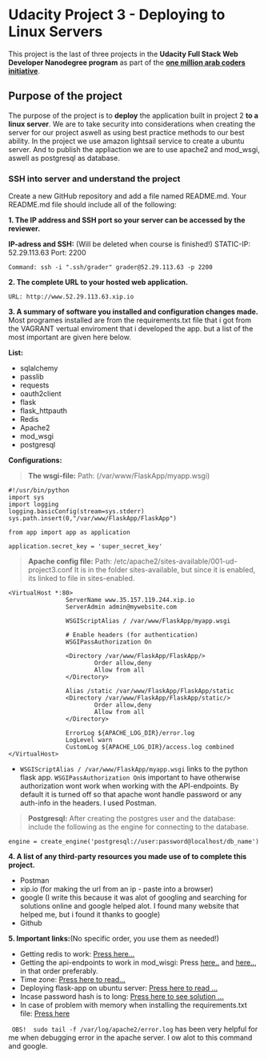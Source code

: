 # Udacity Project 3 - Deploying to Linux Servers
This project is the last of three projects in the **Udacity Full Stack Web Developer Nanodegree program** as part of the **[one million arab coders initiative](http://www.arabcoders.ae)**.

## Purpose of the project
The purpose of the project is to **deploy** the application built in project 2 **to a linux server**. We are to take security into considerations when creating the server for our project aswell as using best practice methods to our best ability. In the project we use amazon lightsail service to create a ubuntu server. And to publish the appliaction we are to use apache2 and mod_wsgi, aswell as postgresql as database.



### SSH into server and understand the project
Create a new GitHub repository and add a file named README.md.
Your README.md file should include all of the following:

**1. The IP address and SSH port so your server can be accessed by the reviewer.**

**IP-adress and SSH:** (Will be deleted when course is finished!)
STATIC-IP: 52.29.113.63
Port: 2200
```
Command: ssh -i ".ssh/grader" grader@52.29.113.63 -p 2200
```


**2. The complete URL to your hosted web application.**
```
URL: http://www.52.29.113.63.xip.io
```

**3. A summary of software you installed and configuration changes made.**
Most programes installed are from the requirements.txt file that i got from the VAGRANT vertual enviroment that i developed the app.
but a list of the most important are given here below.

**List:** 
- sqlalchemy
- passlib
- requests
- oauth2client
- flask
- flask_httpauth
- Redis
- Apache2
- mod_wsgi
- postgresql

**Configurations:**
>**The wsgi-file:**
Path: (/var/www/FlaskApp/myapp.wsgi)
```
#!/usr/bin/python
import sys
import logging
logging.basicConfig(stream=sys.stderr)
sys.path.insert(0,"/var/www/FlaskApp/FlaskApp")

from app import app as application

application.secret_key = 'super_secret_key'
```


>**Apache config file:**
Path: /etc/apache2/sites-available/001-ud-project3.conf
It is in the folder sites-available, but since it is enabled, its linked to file in sites-enabled.

```
<VirtualHost *:80>
                ServerName www.35.157.119.244.xip.io
                ServerAdmin admin@mywebsite.com

                WSGIScriptAlias / /var/www/FlaskApp/myapp.wsgi

                # Enable headers (for authentication)
                WSGIPassAuthorization On

                <Directory /var/www/FlaskApp/FlaskApp/>
                        Order allow,deny
                        Allow from all
                </Directory>

                Alias /static /var/www/FlaskApp/FlaskApp/static
                <Directory /var/www/FlaskApp/FlaskApp/static/>
                        Order allow,deny
                        Allow from all
                </Directory>

                ErrorLog ${APACHE_LOG_DIR}/error.log
                LogLevel warn
                CustomLog ${APACHE_LOG_DIR}/access.log combined
</VirtualHost>
```
- ```WSGIScriptAlias / /var/www/FlaskApp/myapp.wsgi``` links to the python flask app.
```WSGIPassAuthorization On```is important to have otherwise authorization wont work when working with the API-endpoints. By default it is turned off so that apache wont handle password or any auth-info in the headers. I used Postman.

> **Postgresql:** After creating the postgres user and the database: include the following as the engine for connecting to the database.
```
engine = create_engine('postgresql://user:password@localhost/db_name')
```

**4. A list of any third-party resources you made use of to complete this project.**
- Postman
- xip.io (for making the url from an ip - paste into a browser)
- google (I write this because it was alot of googling and searching for solutions online and google helped alot. I found many website that helped me, but i found it thanks to google)
- Github


**5. Important links:**(No specific order, you use them as needed!)
* Getting redis to work: [Press here...](https://tecadmin.net/install-redis-ubuntu/)
* Getting the api-endpoints to work in mod_wisgi: Press [here..](https://stackoverflow.com/questions/29024415/flask-httpauth-verify-password-function-not-receiving-username-or-password) and [here..](https://code.google.com/archive/p/modwsgi/wikis/ConfigurationDirectives.wiki#WSGIPassAuthorization), in that order preferably.
* Time zone: [Press here to read...](https://askubuntu.com/questions/138423/how-do-i-change-my-timezone-to-utc-gmt/138442)
* Deploying flask-app on ubuntu server: [Press here to read ...](https://www.digitalocean.com/community/tutorials/how-to-deploy-a-flask-application-on-an-ubuntu-vps)
* Incase password hash is to long: [Press here to see solution ...](https://stackoverflow.com/questions/7729287/postgresql-change-the-size-of-a-varchar-column)
* In case of problem with memory when installing the requirements.txt file: [Press here](https://github.com/pypa/pipenv/issues/451)


``` OBS!  sudo tail -f /var/log/apache2/error.log``` has been very helpful for me when debugging error in the apache server. I ow alot to this command and google.
